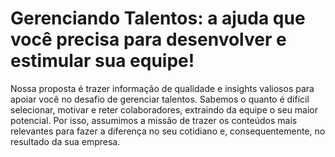 # Gerenciando Talentos: a ajuda que você precisa para desenvolver e estimular sua equipe!
Nossa proposta é trazer informação de qualidade e insights valiosos para apoiar você no desafio de gerenciar talentos. Sabemos o quanto é difícil selecionar, motivar e reter colaboradores, extraindo da equipe o seu maior potencial. Por isso, assumimos a missão de trazer os conteúdos mais relevantes para fazer a diferença no seu cotidiano e, consequentemente, no resultado da sua empresa.